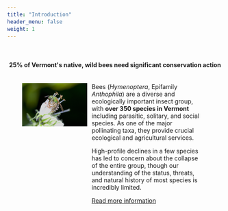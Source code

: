 ```yaml
---
title: "Introduction"
header_menu: false
weight: 1
---
```

<style>
#myDIV {
  height: 95%;
  margin-left: 5%;
  margin-right: 5%;
  display: grid;
  grid-template-columns: auto auto auto auto;
  gap: 10px;
  padding: 10px;
}
#myDIV div {
  text-align: left;
  padding: 5px 0;
}
.item1 {
  grid-column: 1 / span 2;
}
</style>

<br>

<div style="display:flex;  
            justify-content: center;">
<h4> 25% of Vermont's native, wild bees need significant conservation action </h4> 
</div>

<div id="myDIV">
<div> <img alt="Agapostemon virescens female" src="images/Agapostemon virescens female.jpg" style="margin: 0px"> </div>

<div>
Bees (<i>Hymenoptera</i>, Epifamily <i>Anthophila</i>) are a diverse and ecologically important insect group, with <b>over 350 species in Vermont</b> including parasitic, solitary, and social species. As one of the major pollinating taxa, they provide crucial ecological and agricultural services. 

High-profile declines in a few species has led to concern about the collapse of the entire group, though our understanding of the status, threats, and natural history of most species is incredibly limited. 


[Read more information](state-of-wild-bees)


</div>
</div>



